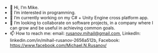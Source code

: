 - 👋 Hi, I’m Mike. 
- 👀 I’m interested in programming.
- 🌱 I’m currently working on my C# + Unity Engine cross platform app.
- 💞️ I’m looking to collaborate on software projects, in a company where I can grow and be useful in achieving common goals. 
- 📫 How to reach me: email: rusanov.mihail@gmail.com, LinkedIn: linkedin.com/in/mihail-rusanov-2656a512b, Facebook: https://www.facebook.com/Michael.N.Rusanov/

<!---
MikeOnSoftware/MikeOnSoftware is a ✨ special ✨ repository because its `README.md` (this file) appears on your GitHub profile.
You can click the Preview link to take a look at your changes.
--->
